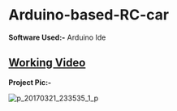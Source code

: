 # Arduino-based-RC-car

**Software Used:-**
Arduino Ide

## [Working Video](https://youtu.be/XE9gVjcxUQU)

**Project Pic:-**

![p_20170321_233535_1_p](https://user-images.githubusercontent.com/29785503/44450538-dbab7500-a60e-11e8-86d2-f3242624d82d.jpg)
